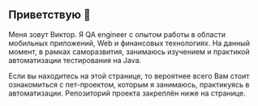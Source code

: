 ## Приветствую 👋

Меня зовут Виктор. Я QA engineer с опытом работы в области мобильных приложений, Web и финансовых технологиях.
На данный момент, в рамках саморазвития, занимаюсь изучением и практикой автоматизации тестирования на Java.

Если вы находитесь на этой странице, то вероятнее всего Вам стоит ознакомиться с пет-проектом, которым я занимаюсь, практикуясь в автоматизации.
Репозиторий проекта закреплён ниже на странице. 
